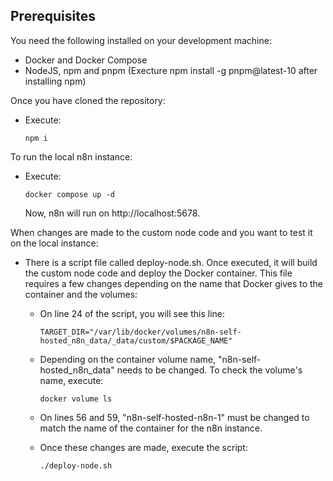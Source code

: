 ## Prerequisites

You need the following installed on your development machine:

* Docker and Docker Compose
* NodeJS, npm and pnpm (Execture npm install -g pnpm@latest-10 after installing npm)

Once you have cloned the repository:

* Execute:
  ```
  npm i
  ```

To run the local n8n instance:

* Execute:
  ```
  docker compose up -d
  ```
  Now, n8n will run on http://localhost:5678.

When changes are made to the custom node code and you want to test it on the local instance:

* There is a script file called deploy-node.sh. Once executed, it will build the custom node code and deploy the Docker container. This file requires a few changes depending on the name that Docker gives to the container and the volumes:

  * On line 24 of the script, you will see this line:
    ```
    TARGET_DIR="/var/lib/docker/volumes/n8n-self-hosted_n8n_data/_data/custom/$PACKAGE_NAME"
    ```
  
  * Depending on the container volume name, "n8n-self-hosted_n8n_data" needs to be changed. To check the volume's name, execute:

    ```
    docker volume ls
    ```

  * On lines 56 and 59, "n8n-self-hosted-n8n-1" must be changed to match the name of the container for the n8n instance.

  * Once these changes are made, execute the script:
    ```
    ./deploy-node.sh
    ```